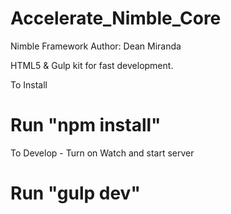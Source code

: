 # Accelerate_Nimble_Core
Nimble Framework
Author: Dean Miranda

HTML5 & Gulp kit for fast development.

To Install

# Run "npm install"

To Develop - Turn on Watch and start server

# Run "gulp dev"